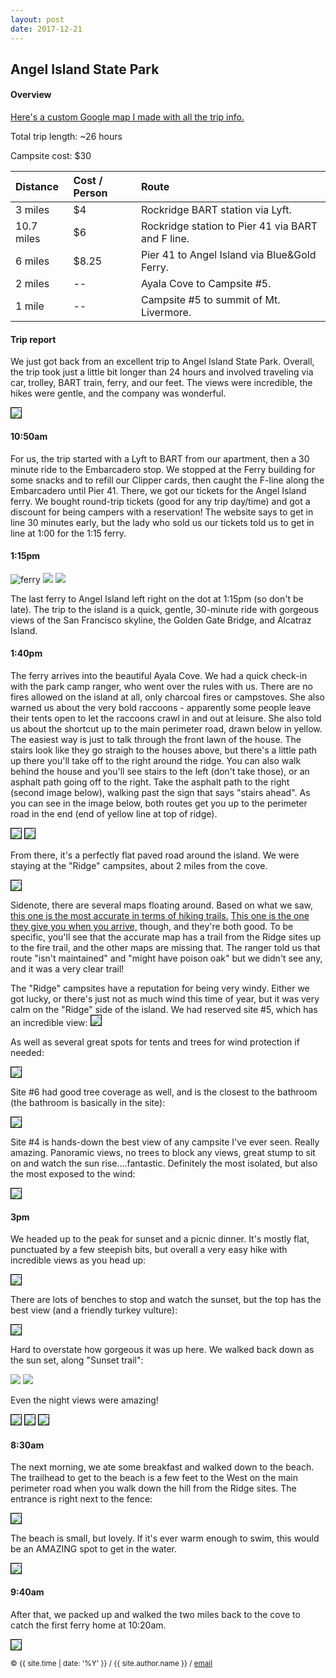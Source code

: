```yaml
---
layout: post
date: 2017-12-21
---
```


## Angel Island State Park
#### Overview

[Here's a custom Google map I made with all the trip info.][my-maps]

Total trip length: ~26 hours

Campsite cost: $30

| Distance | Cost / Person | Route |
| :---------- | :-------- | :---------------------------------- |
| 3 miles |$4 |  Rockridge BART station via Lyft. |
| 10.7 miles | $6 | Rockridge station to Pier 41 via BART and F line. |
| 6 miles | $8.25 | Pier 41 to Angel Island via Blue&Gold Ferry. |
| 2 miles | -- | Ayala Cove to Campsite #5. |
| 1 mile | -- | Campsite #5 to summit of Mt. Livermore. |



#### Trip report


We just got back from an excellent trip to Angel Island State Park. Overall, the trip took just a little bit longer than 24 hours and involved traveling via car, trolley, BART train, ferry, and our feet. The views were incredible, the hikes were gentle, and the company was wonderful.

<img style="border: 1px solid #000" src="/src/img/angel-island/sign.JPG">

#### 10:50am
For us, the trip started with a Lyft to BART from our apartment, then a 30 minute ride to the Embarcadero stop. We stopped at the Ferry building for some snacks and to refill our Clipper cards, then caught the F-line along the Embarcadero until Pier 41. There, we got our tickets for the Angel Island ferry. We bought round-trip tickets (good for any trip day/time) and got a discount for being campers with a reservation! The website says to get in line 30 minutes early, but the lady who sold us our tickets told us to get in line at 1:00 for the 1:15 ferry.

#### 1:15pm
<div class="blog-container">
<img alt="ferry" class="blog-img" src="/src/img/angel-island/ferry.JPG">
<img id="sign" class="blog-img" src="/src/img/angel-island/leaving-sf.JPG">
<img id="sign" class="blog-img" src="/src/img/angel-island/alcatraz.JPG">
</div>


The last ferry to Angel Island left right on the dot at 1:15pm (so don't be late). The trip to the island is a quick, gentle, 30-minute ride with gorgeous views of the San Francisco skyline, the Golden Gate Bridge, and Alcatraz Island.

#### 1:40pm

The ferry arrives into the beautiful Ayala Cove. We had a quick check-in with the park camp ranger, who went over the rules with us. There are no fires allowed on the island at all, only charcoal fires or campstoves. She also warned us about the very bold raccoons - apparently some people leave their tents open to let the raccoons crawl in and out at leisure. She also told us about the shortcut up to the main perimeter road, drawn below in yellow. The easiest way is just to talk through the front lawn of the house. The stairs look like they go straigh to the houses above, but there's a little path up there you'll take off to the right around the ridge. You can also walk behind the house and you'll see stairs to the left (don't take those), or an asphalt path going off to the right. Take the asphalt path to the right (second image below), walking past the sign that says "stairs ahead". As you can see in the image below, both routes get you up to the perimeter road in the end (end of yellow line at top of ridge).


<img style="border: 1px solid #000" src="/src/img/angel-island/view-of-cove.JPG">
<img style="border: 1px solid #000" src="/src/img/angel-island/stairs-to-perimeter-road.JPG">


From there, it's a perfectly flat paved road around the island. We were staying at the "Ridge" campsites, about 2 miles from the cove. 

<img style="border: 1px solid #000" src="/src/img/angel-island/angel-island-map.png">

Sidenote, there are several maps floating around. Based on what we saw, [this one is the most accurate in terms of hiking trails.][hiking-accurate-map] [This one is the one they give you when you arrive,][official-map] though, and they're both good. To be specific, you'll see that the accurate map has a trail from the Ridge sites up to the fire trail, and the other maps are missing that. The ranger told us that route "isn't maintained" and "might have poison oak" but we didn't see any, and it was a very clear trail!

The "Ridge" campsites have a reputation for being very windy. Either we got lucky, or there's just not as much wind this time of year, but it was very calm on the "Ridge" side of the island. We had reserved site #5, which has an incredible view: 
<img style="border: 1px solid #000" src="/src/img/angel-island/panoramic-from-site-5.JPG">

As well as several great spots for tents and trees for wind protection if needed:

<img style="border: 1px solid #000" src="/src/img/angel-island/campsite-5.JPG">

Site #6 had good tree coverage as well, and is the closest to the bathroom (the bathroom is basically in the site):

<img style="border: 1px solid #000" src="/src/img/angel-island/campsite-6.JPG">

Site #4 is hands-down the best view of any campsite I've ever seen. Really amazing. Panoramic views, no trees to block any views, great stump to sit on and watch the sun rise....fantastic. Definitely the most isolated, but also the most exposed to the wind:

<img style="border: 1px solid #000" src="/src/img/angel-island/campsite-4.JPG">

#### 3pm
We headed up to the peak for sunset and a picnic dinner. It's mostly flat, punctuated by a few steepish bits, but overall a very easy hike with incredible views as you head up:

<img style="border: 1px solid #000" src="/src/img/angel-island/panoramic-hike2.JPG">

There are lots of benches to stop and watch the sunset, but the top has the best view (and a friendly turkey vulture):


<img style="border: 1px solid #000" src="/src/img/angel-island/picnic-bench-top.JPG">

Hard to overstate how gorgeous it was up here. We walked back down as the sun set, along "Sunset trail":

<img src="/src/img/angel-island/panoramic-sunset-hike.JPG">
<img src="/src/img/angel-island/sunset-panoramic.JPG">

Even the night views were amazing! 

<img style="border: 1px solid #000" src="/src/img/angel-island/night-sf.JPG">
<img style="border: 1px solid #000" src="/src/img/angel-island/night-panorama.JPG">
<img style="border: 1px solid #000" src="/src/img/angel-island/night-panorama2.JPG">

#### 8:30am
The next morning, we ate some breakfast and walked down to the beach. The trailhead to get to the beach is a few feet to the West on the main perimeter road when you walk down the hill from the Ridge sites. The entrance is right next to the fence:

<img style="border: 1px solid #000" src="/src/img/angel-island/trail-to-beach.JPG">

The beach is small, but lovely. If it's ever warm enough to swim, this would be an AMAZING spot to get in the water.

<img style="border: 1px solid #000" src="/src/img/angel-island/beach-panorama.JPG">


#### 9:40am
After that, we packed up and walked the two miles back to the cove to catch the first ferry home at 10:20am.

<img style="border: 1px solid #000" src="/src/img/angel-island/ferry-to-sf.JPG">




[hiking-accurate-map]:https://www.parks.ca.gov/pages/468/files/AngelIslandCamping.pdf
[official-map]:http://www.parks.ca.gov/pages/468/files/AngelIslandSPlWebLayout2013.pdf
[my-maps]:https://drive.google.com/open?id=1cbGh-DT-K4O1rNQgKugcHVreHN2F-gp-&usp=sharing



<small> &copy; {{ site.time | date: '%Y' }} / {{ site.author.name }} /
[email][mail]</small>

[mail]:mailto:molecule@berkeley.edu

